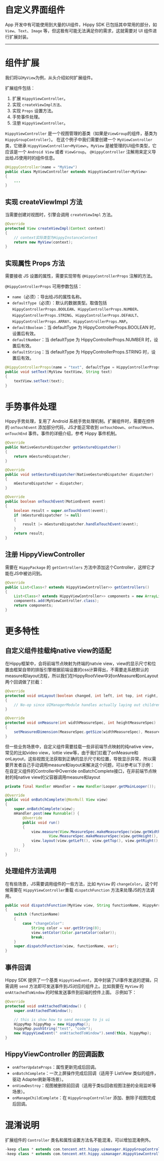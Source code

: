 # 自定义界面组件

App 开发中有可能使用到大量的UI组件，Hippy SDK 已包括其中常用的部分，如`View`、`Text`、`Image` 等，但这极有可能无法满足你的需求，这就需要对 UI 组件进行扩展封装。

---

# 组件扩展

我们将以`MyView`为例，从头介绍如何扩展组件。

扩展组件包括：

1. 扩展 `HippyViewController`。
2. 实现 `createViewImpl方法`、
3. 实现 `Props` 设置方法。
4. 手势事件处理。
5. 注册 `HippyViewController`。

`HippyViewController` 是一个视图管理的基类（如果是`ViewGroup`的组件，基类为 `HippyGroupController`）。
在这个例子中我们需要创建一个 `MyViewController` 类，它继承 `HippyViewController<MyView>`。`MyView` 是被管理的UI组件类型，它应该是一个 `Android View` 或者 `ViewGroup`。 `@HippyController` 注解用来定义导出给JS使用时的组件信息。

```java
@HippyController(name = "MyView")
public class MyViewController extends HippyViewController<MyView>
{
    ...
}
```

## 实现 createViewImpl 方法

当需要创建对视图时，引擎会调用 `createViewImpl` 方法。

```java
@Override
protected View createViewImpl(Context context)
{
    // context实际类型为HippyInstanceContext
    return new MyView(context);
}
```

## 实现属性 Props 方法

需要接收 JS 设置的属性，需要实现带有 `@HippyControllerProps` 注解的方法。

`@HippyControllerProps` 可用参数包括：

- `name`（必须）：导出给JS的属性名称。
- `defaultType`（必须）：默认的数据类型。取值包括 `HippyControllerProps.BOOLEAN`、`HippyControllerProps.NUMBER`、`HippyControllerProps.STRING`、`HippyControllerProps.DEFAULT`、`HippyControllerProps.ARRAY`、`HippyControllerProps.MAP`。
- `defaultBoolean`：当 defaultType 为 HippyControllerProps.BOOLEAN 时，设置后有效。
- `defaultNumber`：当 defaultType 为 HippyControllerProps.NUMBER 时，设置后有效。
- `defaultString`：当 defaultType 为 HippyControllerProps.STRING 时，设置后有效。

```java
@HippyControllerProps(name = "text", defaultType = HippyControllerProps.STRING, defaultString = "")
public void setText(MyView textView, String text)
{
    textView.setText(text);
}
```

# 手势事件处理

Hippy手势处理，复用了 Android 系统手势处理机制。扩展组件时，需要在控件的 `onTouchEvent` 添加部分代码，JS才能正常收到 `onTouchDown`、`onTouchMove`、`onTouchEnd` 事件。事件的详细介绍，参考 Hippy 事件机制。

```java
@Override
public NativeGestureDispatcher getGestureDispatcher()
{
    return mGestureDispatcher;
}

@Override
public void setGestureDispatcher(NativeGestureDispatcher dispatcher)
{
    mGestureDispatcher = dispatcher;
}

@Override
public boolean onTouchEvent(MotionEvent event)
{
    boolean result = super.onTouchEvent(event);
    if (mGestureDispatcher != null)
    {
        result |= mGestureDispatcher.handleTouchEvent(event);
    }
    return result;
}
```

## 注册 HippyViewController

需要在 `HippyPackage` 的 `getControllers` 方法中添加这个Controller，这样它才能在JS中被访问到。

```java
@Override
public List<Class<? extends HippyViewController>> getControllers()
{
    List<Class<? extends HippyViewController>> components = new ArrayList<>();
    components.add(MyViewController.class);
    return components;
}
```

# 更多特性

## 自定义组件挂载纯native view的适配

在Hippy框架中，会将前端节点映射为终端的natvie view，view的显示尺寸和位置由框架自带的排版引擎根据前端设置的css计算得出，不需要走系统默认的measure和layout流程，所以我们在HippyRootView中对onMeasure和onLayout两个回调做了拦截：

```java
@Override
protected void onLayout(boolean changed, int left, int top, int right, int bottom) 
{
    // No-op since UIManagerModule handles actually laying out children.
}

@Override
protected void onMeasure(int widthMeasureSpec, int heightMeasureSpec) 
{
    setMeasuredDimension(MeasureSpec.getSize(widthMeasureSpec), MeasureSpec.getSize(heightMeasureSpec));
}
```

但一些业务场景中，自定义组件需要挂载一些非前端节点映射的纯native view，常见的比如video view，lottie view等，由于我们拦截了onMeasure和onLayout，这些视图无法获取到正确的显示尺寸和位置，导致显示异常，所以需要开发者自己手动调用measure和layout来解决这个问题，可以参考以下示例：
在自定义组件的Controller中Override onBatchComplete接口，在非前端节点映射的纯native view的父容器调用measure和layout

```java
private final Handler mHandler = new Handler(Looper.getMainLooper());

@Override
public void onBatchComplete(@NonNull View view) 
{
    super.onBatchComplete(view);
    mHandler.post(new Runnable() {
        @Override
        public void run() 
        {
            view.measure(View.MeasureSpec.makeMeasureSpec(view.getWidth(), View.MeasureSpec.EXACTLY),
                    View.MeasureSpec.makeMeasureSpec(view.getHeight(), View.MeasureSpec.EXACTLY));
            view.layout(view.getLeft(), view.getTop(), view.getRight(), view.getBottom());
        }
    });
}
```

## 处理组件方法调用

在有些场景，JS需要调用组件的一些方法，比如 `MyView` 的 `changeColor`。这个时候需要在 `HippyViewController`重载 `dispatchFunction` 方法来处理JS的方法调用。

```java
public void dispatchFunction(MyView view, String functionName, HippyArray var)
{
    switch (functionName)
    {
        case "changeColor":
            String color = var.getString(0);
            view.setColor(Color.parseColor(color));
            break;
    }
    super.dispatchFunction(view, functionName, var);
}
```

## 事件回调

Hippy SDK 提供了一个基类 `HippyViewEvent`，其中封装了UI事件发送的逻辑，只需调用 `send` 方法即可发送事件到JS对应的组件上。比如我要在 `MyView` 的 `onAttachedToWindow` 的时候发送事件到前端的控件上面。
示例如下：

```java
@Override
protected void onAttachedToWindow() {
    super.onAttachedToWindow();

    // this is show how to send message to js ui
    HippyMap hippyMap = new HippyMap();
    hippyMap.pushString("test", "code");
    new HippyViewEvent(" onAttachedToWindow").send(this, hippyMap);
}
```

## HippyViewController 的回调函数

- `onAfterUpdateProps`：属性更新完成后回调。
- `onBatchComplete`：一次上屏操作完成后回调（适用于 ListView 类似的组件，驱动 Adapter刷新等场景）。
- `onViewDestroy`：视图被删除前回调（适用于类似回收视图注册的全局监听等场景）。
- `onManageChildComplete`：在 `HippyGroupController` 添加、删除子视图完成后回调。

# 混淆说明

扩展组件的 `Controller` 类名和属性设置方法名不能混淆，可以增加混淆例外。

```java
-keep class * extends com.tencent.mtt.hippy.uimanager.HippyGroupController{ public *;}
-keep class * extends com.tencent.mtt.hippy.uimanager.HippyViewController{ public *;}
```
